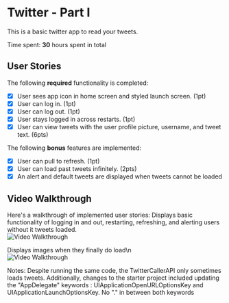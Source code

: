 # Twitter - Part I

This is a basic twitter app to read your tweets.

Time spent: **30** hours spent in total

## User Stories

The following **required** functionality is completed:

- [x] User sees app icon in home screen and styled launch screen. (1pt)
- [x] User can log in. (1pt)
- [x] User can log out. (1pt)
- [x] User stays logged in across restarts. (1pt)
- [x] User can view tweets with the user profile picture, username, and tweet text. (6pts)

The following **bonus** features are implemented:

- [x] User can pull to refresh. (1pt)
- [x] User can load past tweets infinitely. (2pts)
- [x] An alert and default tweets are displayed when tweets cannot be loaded

## Video Walkthrough

Here's a walkthrough of implemented user stories:
Displays basic functionality of logging in and out, 
restarting, refreshing, and alerting users without it tweets loaded.<br/>
<img src='https://i.imgur.com/o9vzOVP.gif' title='Video Walkthrough' width='' alt='Video Walkthrough' /><br/>

Displays images when they finally do load\n<br/>
<img src='https://i.imgur.com/846kxjG.gif' title='Video Walkthrough' width='' alt='Video Walkthrough' /><br/>

Notes:
Despite running the same code, the TwitterCallerAPI only sometimes loads tweets. Additionally, changes to 
the starter project included updating the "AppDelegate" keywords : UIApplicationOpenURLOptionsKey and UIApplicationLaunchOptionsKey. No "." in between both keywords
